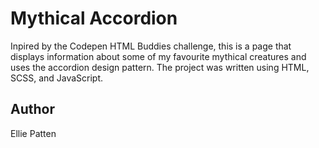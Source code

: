 # Mythical Accordion
Inpired by the Codepen HTML Buddies challenge, this is a page that displays information about some of my favourite mythical creatures and uses the accordion design pattern. The project was written using HTML, SCSS, and JavaScript.

## Author
Ellie Patten
